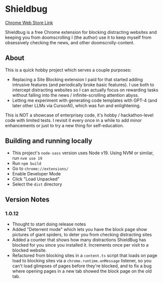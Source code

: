# Shieldbug

[Chrome Web Store Link](https://chromewebstore.google.com/detail/shieldbug/aeiafdcfiklkbmdfcaobjapljoielcfn)

Shieldbug is a free Chrome extension for blocking distracting websites and keeping you from doomscrolling
I (the author) use it to keep myself from obsessively checking the news, and other doomscrolly-content.

## About

This is a quick hobby project which serves a couple purposes:
* Replacing a Site Blocking extension I paid for that started adding intrusive features (and periodically broke basic features). I use both to intercept distracting websites so I can actually focus on rewarding tasks without falling into the news / infinite-scrolling attention abyss.
* Letting me experiment with generating code templates with GPT-4 (and later other LLMs via CursorAI), which was fun and enlightening.

This is NOT a showcase of enterprisey code, it's hobby / hackathon-level code with limited tests. I revisit it every once in a while to add minor enhancements or just to try a new thing for self-education. 

## Building and running locally

* This project's `node-sass` version uses Node v19. Using NVM or similar, run `nvm use 19`
* Run `npm build`
* Go to `chrome://extensions/`
* Enable Developer Mode
* Click "Load Unpacked"
* Select the `dist` directory

## Version Notes
### 1.0.12
- Thought to start doing release notes
- Added "Deterrent mode" which lets you have the block page show pictures of giant spiders, to deter you from checking distracting sites
- Added a counter that shows how many distractions ShieldBug has blocked for you since you installed it. Increments once per visit to a blocked website.
- Refactored from blocking sites in a `content.ts` script that loads on page load to blocking sites via a `chrome.runtime.onMessage` listener, so you can't load glimpses of pages before they're blocked, and to fix a bug where opening pages in a new tab showed the block page on the old tab.